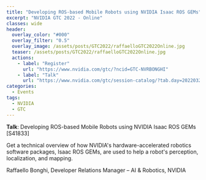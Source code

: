 ```yaml
---
title: "Developing ROS-based Mobile Robots using NVIDIA Isaac ROS GEMs"
excerpt: "NVIDIA GTC 2022 - Online"
classes: wide
header:
  overlay_color: "#000"
  overlay_filter: "0.5"
  overlay_image: /assets/posts/GTC2022/raffaelloGTC2022Online.jpg
  teaser: /assets/posts/GTC2022/raffaelloGTC2022Online.jpg
  actions:
    - label: "Register"
      url: "https://www.nvidia.com/gtc/?ncid=GTC-NVRBONGHI"
    - label: "Talk"
      url: "https://www.nvidia.com/gtc/session-catalog/?tab.day=20220323&search.primarytopic=162464136458604220bJ&search.primarytopic=1625599405048001e1TQ#/session/1638566988736001o5cj"
categories:
  - Events
tags:
  - NVIDIA
  - GTC
---
```


**Talk**: Developing ROS-based Mobile Robots using NVIDIA Isaac ROS GEMs [S41833]

Get a technical overview of how NVIDIA's hardware-accelerated robotics software packages, Isaac ROS GEMs, are used to help a robot's perception, localization, and mapping.

Raffaello Bonghi, Developer Relations Manager – AI & Robotics, NVIDIA